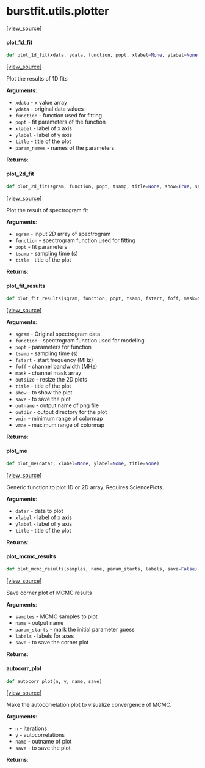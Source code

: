 <a name="burstfit.utils.plotter"></a>
# burstfit.utils.plotter

[[view_source]](https://github.com/thepetabyteproject/burstfit/blob/a40a655954316c842352e8fe5db91d9fb90fb38f/burstfit/utils/plotter.py#L1)

<a name="burstfit.utils.plotter.plot_1d_fit"></a>
#### plot\_1d\_fit

```python
def plot_1d_fit(xdata, ydata, function, popt, xlabel=None, ylabel=None, title=None, param_names=[], show=True, save=False, outname="1d_fit_res")
```

[[view_source]](https://github.com/thepetabyteproject/burstfit/blob/a40a655954316c842352e8fe5db91d9fb90fb38f/burstfit/utils/plotter.py#L12)

Plot the results of 1D fits

**Arguments**:

- `xdata` - x value array
- `ydata` - original data values
- `function` - function used for fitting
- `popt` - fit parameters of the function
- `xlabel` - label of x axis
- `ylabel` - label of y axis
- `title` - title of the plot
- `param_names` - names of the parameters
  

**Returns**:


<a name="burstfit.utils.plotter.plot_2d_fit"></a>
#### plot\_2d\_fit

```python
def plot_2d_fit(sgram, function, popt, tsamp, title=None, show=True, save=False, outname="2d_fit_res", outdir=None)
```

[[view_source]](https://github.com/thepetabyteproject/burstfit/blob/a40a655954316c842352e8fe5db91d9fb90fb38f/burstfit/utils/plotter.py#L73)

Plot the result of spectrogram fit

**Arguments**:

- `sgram` - input 2D array of spectrogram
- `function` - spectrogram function used for fitting
- `popt` - fit parameters
- `tsamp` - sampling time (s)
- `title` - title of the plot
  

**Returns**:


<a name="burstfit.utils.plotter.plot_fit_results"></a>
#### plot\_fit\_results

```python
def plot_fit_results(sgram, function, popt, tsamp, fstart, foff, mask=None, outsize=None, title=None, show=True, save=False, outname="2d_fit_res", outdir=None, vmin=None, vmax=None)
```

[[view_source]](https://github.com/thepetabyteproject/burstfit/blob/a40a655954316c842352e8fe5db91d9fb90fb38f/burstfit/utils/plotter.py#L143)

**Arguments**:

- `sgram` - Original spectrogram data
- `function` - spectrogram function used for modeling
- `popt` - parameters for function
- `tsamp` - sampling time (s)
- `fstart` - start frequency (MHz)
- `foff` - channel bandwidth (MHz)
- `mask` - channel mask array
- `outsize` - resize the 2D plots
- `title` - title of the plot
- `show` - to show the plot
- `save` - to save the plot
- `outname` - output name of png file
- `outdir` - output directory for the plot
- `vmin` - minimum range of colormap
- `vmax` - maximum range of colormap
  

**Returns**:


<a name="burstfit.utils.plotter.plot_me"></a>
#### plot\_me

```python
def plot_me(datar, xlabel=None, ylabel=None, title=None)
```

[[view_source]](https://github.com/thepetabyteproject/burstfit/blob/a40a655954316c842352e8fe5db91d9fb90fb38f/burstfit/utils/plotter.py#L269)

Generic function to plot 1D or 2D array.
Requires SciencePlots.

**Arguments**:

- `datar` - data to plot
- `xlabel` - label of x axis
- `ylabel` - label of y axis
- `title` - title of the plot
  

**Returns**:


<a name="burstfit.utils.plotter.plot_mcmc_results"></a>
#### plot\_mcmc\_results

```python
def plot_mcmc_results(samples, name, param_starts, labels, save=False)
```

[[view_source]](https://github.com/thepetabyteproject/burstfit/blob/a40a655954316c842352e8fe5db91d9fb90fb38f/burstfit/utils/plotter.py#L301)

Save corner plot of MCMC results

**Arguments**:

- `samples` - MCMC samples to plot
- `name` - output name
- `param_starts` - mark the initial parameter guess
- `labels` - labels for axes
- `save` - to save the corner plot
  

**Returns**:


<a name="burstfit.utils.plotter.autocorr_plot"></a>
#### autocorr\_plot

```python
def autocorr_plot(n, y, name, save)
```

[[view_source]](https://github.com/thepetabyteproject/burstfit/blob/a40a655954316c842352e8fe5db91d9fb90fb38f/burstfit/utils/plotter.py#L342)

Make the autocorrelation plot to visualize convergence of MCMC.

**Arguments**:

- `n` - iterations
- `y` - autocorrelations
- `name` - outname of plot
- `save` - to save the plot
  

**Returns**:


